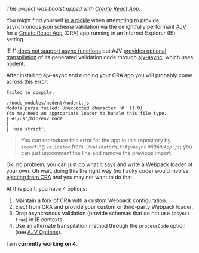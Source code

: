 _This project was bootstrapped with [Create React App](https://github.com/facebookincubator/create-react-app)._

You might find yourself [in a pickle](https://github.com/epoberezkin/ajv/issues/675#issuecomment-357741260) when attempting to provide asynchronous json schema validation via the delightfully performant [AJV](https://github.com/epoberezkin/ajv) for a [Create React App](https://github.com/facebookincubator/create-react-app) (CRA) app running in an Internet Explorer (IE) setting.

IE 11 [does not support async functions](http://kangax.github.io/compat-table/es2016plus/#test-async_functions) but AJV [provides optional transpilation](https://github.com/epoberezkin/ajv#using-transpilers-with-asynchronous-validation-functions) of its generated validation code through [ajv-async](https://github.com/epoberezkin/ajv-async), which uses [nodent](https://github.com/MatAtBread/nodent).

After installing ajv-async and running your CRA app you will probably come across this error:

```
Failed to compile.

./node_modules/nodent/nodent.js
Module parse failed: Unexpected character '#' (1:0)
You may need an appropriate loader to handle this file type.
| #!/usr/bin/env node
| 
| 'use strict';
```

> You can reproduce this error for the app in this repository by `import`ing `validator` from `./validatorWithAjvAsync` within _`App.js`_; you can just uncomment the line and remove the previous import.

Ok, no problem, you can just do what it says and write a Webpack loader of your own. Oh wait, doing this the right way (no hacky code) would involve [ejecting from CRA](https://github.com/facebookincubator/create-react-app/issues/2608#issuecomment-311091522) and you may not want to do that.

At this point, you have 4 options:
1. Maintain a fork of CRA with a custom Webpack configuration.
2. Eject from CRA and provide your custom or third-party Webpack loader.
3. Drop asyncronous validation (provide schemas that do not use `$async: true`) in IE contexts.
4. Use an alternate transpilation method through the `processCode` option (see [AJV Options](https://github.com/epoberezkin/ajv#options)).

**I am currently working on 4.**

